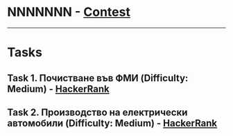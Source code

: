 # NNNNNNN - [Contest](<https://www.hackerrank.com/contests/sda-2020-2021-test7-8jfn4/challenges>)

---

# Tasks

## Task 1. Почистване във ФМИ (Difficulty: Medium) - [HackerRank](<https://www.hackerrank.com/contests/sda-2020-2021-test7-8jfn4/challenges/challenge-2736>)

## Task 2. Производство на електрически автомобили (Difficulty: Medium) - [HackerRank](<https://www.hackerrank.com/contests/sda-2020-2021-test7-8jfn4/challenges/challenge-2737>)

